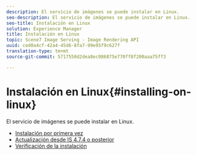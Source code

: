 ```yaml
---
description: El servicio de imágenes se puede instalar en Linux.
seo-description: El servicio de imágenes se puede instalar en Linux.
seo-title: Instalación en Linux
solution: Experience Manager
title: Instalación en Linux
topic: Scene7 Image Serving - Image Rendering API
uuid: ced0a4cf-42a4-45d6-8fa7-99e95f9c627f
translation-type: tm+mt
source-git-commit: 5717550d2dea8ec086875e770ff8f200aaa75ff3

---
```



# Instalación en Linux{#installing-on-linux}

El servicio de imágenes se puede instalar en Linux.

* [Instalación por primera vez](t-first-install-lin.md)
* [Actualización desde IS 4.7.4 o posterior](t-update-lin.md)
* [Verificación de la instalación](t-verify-install-lin.md)
